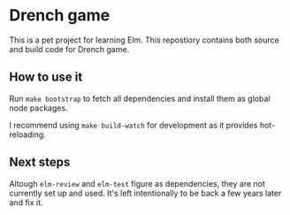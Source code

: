 # Drench game

This is a pet project for learning Elm. This repostiory contains both source and build code for Drench game.

## How to use it

Run `make bootstrap` to fetch all dependencies and install them as global node packages.

I recommend using `make build-watch` for development as it provides hot-reloading.

## Next steps

Altough `elm-review` and `elm-test` figure as dependencies, they are not currently set up and used. It's left intentionally to be back a few years later and fix it.
